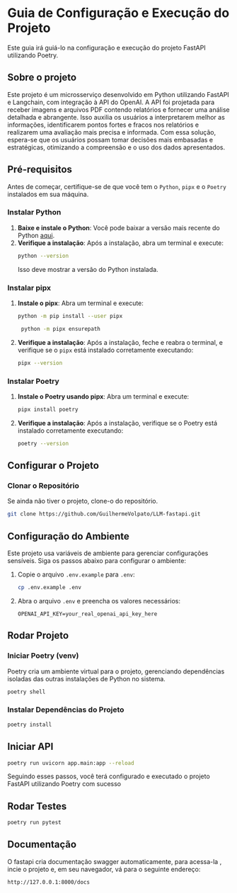 # Guia de Configuração e Execução do Projeto

Este guia irá guiá-lo na configuração e execução do projeto FastAPI utilizando Poetry.

## Sobre o projeto

Este projeto é um microsserviço desenvolvido em Python utilizando FastAPI e Langchain, com integração à API do OpenAI. A API foi projetada para receber imagens e arquivos PDF contendo relatórios e fornecer uma análise detalhada e abrangente. Isso auxilia os usuários a interpretarem melhor as informações, identificarem pontos fortes e fracos nos relatórios e realizarem uma avaliação mais precisa e informada. Com essa solução, espera-se que os usuários possam tomar decisões mais embasadas e estratégicas, otimizando a compreensão e o uso dos dados apresentados.

## Pré-requisitos

Antes de começar, certifique-se de que você tem o `Python`, `pipx` e o `Poetry` instalados em sua máquina.

### Instalar Python

1. **Baixe e instale o Python**: Você pode baixar a versão mais recente do Python [aqui](https://www.python.org/downloads/).
2. **Verifique a instalação**: Após a instalação, abra um terminal e execute:
   ```bash
   python --version
   ```
   Isso deve mostrar a versão do Python instalada.

### Instalar pipx

1. **Instale o pipx**: Abra um terminal e execute:
   ```bash
   python -m pip install --user pipx
   ```
   ```bash
    python -m pipx ensurepath
   ```
2. **Verifique a instalação**: Após a instalação, feche e reabra o terminal, e verifique se o `pipx` está instalado corretamente executando:
   ```bash
   pipx --version
   ```

### Instalar Poetry

1. **Instale o Poetry usando pipx**: Abra um terminal e execute:
   ```bash
   pipx install poetry
   ```
2. **Verifique a instalação**: Após a instalação, verifique se o Poetry está instalado corretamente executando:
   ```bash
   poetry --version
   ```

## Configurar o Projeto

### Clonar o Repositório

Se ainda não tiver o projeto, clone-o do repositório.

```bash
git clone https://github.com/GuilhermeVolpato/LLM-fastapi.git
```

## Configuração do Ambiente

Este projeto usa variáveis de ambiente para gerenciar configurações sensíveis. Siga os passos abaixo para configurar o ambiente:

1. Copie o arquivo `.env.example` para `.env`:

   ```sh
   cp .env.example .env
   ```

2. Abra o arquivo `.env` e preencha os valores necessários:
   ```dotenv
   OPENAI_API_KEY=your_real_openai_api_key_here
   ```

## Rodar Projeto

### Iniciar Poetry (venv)

Poetry cria um ambiente virtual para o projeto, gerenciando dependências isoladas das outras instalações de Python no sistema.

```bash
poetry shell
```

### Instalar Dependências do Projeto

```bash
poetry install
```

## Iniciar API

```bash
poetry run uvicorn app.main:app --reload
```

Seguindo esses passos, você terá configurado e executado o projeto FastAPI utilizando Poetry com sucesso

## Rodar Testes

```bash
poetry run pytest
```

## Documentação

O fastapi cria documentação swagger automaticamente, para acessa-la , incie o projeto e, em seu navegador, vá para o seguinte endereço:

```bash
http://127.0.0.1:8000/docs
```
